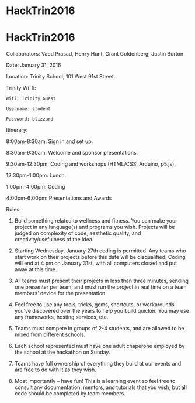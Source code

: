 # HackTrin2016

# HackTrin2016

Collaborators: Vaed Prasad, Henry Hunt, Grant Goldenberg, Justin Burton

Date: January 31, 2016

Location: Trinity School, 101 West 91st Street

Trinity Wi-fi:

    Wifi: Trinity_Guest
    
    Username: student
    
    Password: blizzard

Itinerary:

8:00am-8:30am: Sign in and set up.

8:30am-9:30am: Welcome and sponsor presentations.

9:30am-12:30pm: Coding and workshops (HTML/CSS, Arduino, p5.js).

12:30pm-1:00pm: Lunch.

1:00pm-4:00pm: Coding

4:00pm-6:00pm: Presentations and Awards




Rules:

1) Build something related to wellness and fitness. You can make your project in any language(s) and programs you wish. Projects will be judged on complexity of code, aesthetic quality, and creativity/usefulness of the idea.

2) Starting Wednesday, January 27th coding is permitted. Any teams who start work on their projects before this date will be disqualified. Coding will end at 4 pm on January 31st, with all computers closed and put away at this time.

3) All teams must present their projects in less than three minutes, sending one presenter per team, and must run the project in real time on a team members’ device for the presentation.

4) Feel free to use any tools, tricks, gems, shortcuts, or workarounds you’ve discovered over the years to help you build quicker. You may use any frameworks, hosting services, etc.

5) Teams must compete in groups of 2-4 students, and are allowed to be mixed from different schools.

6) Each school represented must have one adult chaperone employed by the school at the hackathon on Sunday.

7) Teams have full ownership of everything they build at our events and are free to do with it as they wish.

8) Most importantly – have fun! This is a learning event so feel free to consult any documentation, mentors, and tutorials that you wish, but all code should be completed by team members.
